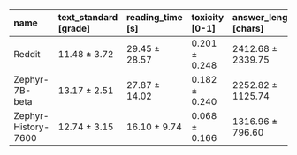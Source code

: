 | name                | text_standard [grade]   | reading_time [s]   | toxicity [0-1]   | answer_length [chars]   |
|:--------------------|:------------------------|:-------------------|:-----------------|:------------------------|
| Reddit              | 11.48 ± 3.72            | 29.45 ± 28.57      | 0.201 ± 0.248    | 2412.68 ± 2339.75       |
| Zephyr-7B-beta      | 13.17 ± 2.51            | 27.87 ± 14.02      | 0.182 ± 0.240    | 2252.82 ± 1125.74       |
| Zephyr-History-7600 | 12.74 ± 3.15            | 16.10 ± 9.74       | 0.068 ± 0.166    | 1316.96 ± 796.60        |